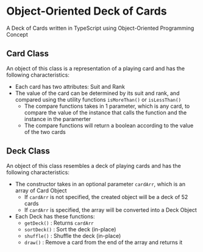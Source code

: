 # Object-Oriented Deck of Cards

A Deck of Cards written in TypeScript using Object-Oriented Programming Concept

## Card Class

An object of this class is a representation of a playing card and has the following characteristics:

- Each card has two attributes: Suit and Rank
- The value of the card can be determined by its suit and rank, and compared using the utility functions `isMoreThan()` or `isLessThan()`
  - The compare functions takes in 1 parameter, which is any card, to compare the value of the instance that calls the function and the instance in the paramerter
  - The compare functions will return a boolean according to the value of the two cards

## Deck Class

An object of this class resembles a deck of playing cards and has the following characteristics:

- The constructor takes in an optional parameter `cardArr`, which is an array of Card Object
  - If `cardArr` is not specified, the created object will be a deck of 52 cards
  - If `cardArr` is specified, the array will be converted into a Deck Object
- Each Deck has these functions:
  - `getDeck()` : Returns `cardArr`
  - `sortDeck()` : Sort the deck (in-place)
  - `shuffle()` : Shuffle the deck (in-place)
  - `draw()` : Remove a card from the end of the array and returns it
